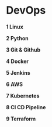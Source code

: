 # DevOps

**1 Linux**

**2 Python**

**3 Git & Github**

**4 Docker**

**5 Jenkins**

**6 AWS**

**7 Kubernetes**

**8 CI CD Pipeline**

**9 Terraform**
